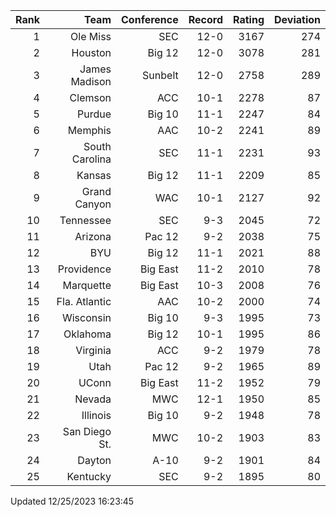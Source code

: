 | Rank  | Team                 | Conference           | Record   | Rating | Deviation |
| ---:  | ---:                 | ---:                 | ---:     | ---:   | ---:      |
| 1     | Ole Miss             | SEC                  | 12-0     | 3167   | 274       |
| 2     | Houston              | Big 12               | 12-0     | 3078   | 281       |
| 3     | James Madison        | Sunbelt              | 12-0     | 2758   | 289       |
| 4     | Clemson              | ACC                  | 10-1     | 2278   | 87        |
| 5     | Purdue               | Big 10               | 11-1     | 2247   | 84        |
| 6     | Memphis              | AAC                  | 10-2     | 2241   | 89        |
| 7     | South Carolina       | SEC                  | 11-1     | 2231   | 93        |
| 8     | Kansas               | Big 12               | 11-1     | 2209   | 85        |
| 9     | Grand Canyon         | WAC                  | 10-1     | 2127   | 92        |
| 10    | Tennessee            | SEC                  | 9-3      | 2045   | 72        |
| 11    | Arizona              | Pac 12               | 9-2      | 2038   | 75        |
| 12    | BYU                  | Big 12               | 11-1     | 2021   | 88        |
| 13    | Providence           | Big East             | 11-2     | 2010   | 78        |
| 14    | Marquette            | Big East             | 10-3     | 2008   | 76        |
| 15    | Fla. Atlantic        | AAC                  | 10-2     | 2000   | 74        |
| 16    | Wisconsin            | Big 10               | 9-3      | 1995   | 73        |
| 17    | Oklahoma             | Big 12               | 10-1     | 1995   | 86        |
| 18    | Virginia             | ACC                  | 9-2      | 1979   | 78        |
| 19    | Utah                 | Pac 12               | 9-2      | 1965   | 89        |
| 20    | UConn                | Big East             | 11-2     | 1952   | 79        |
| 21    | Nevada               | MWC                  | 12-1     | 1950   | 85        |
| 22    | Illinois             | Big 10               | 9-2      | 1948   | 78        |
| 23    | San Diego St.        | MWC                  | 10-2     | 1903   | 83        |
| 24    | Dayton               | A-10                 | 9-2      | 1901   | 84        |
| 25    | Kentucky             | SEC                  | 9-2      | 1895   | 80        |

Updated 12/25/2023 16:23:45
